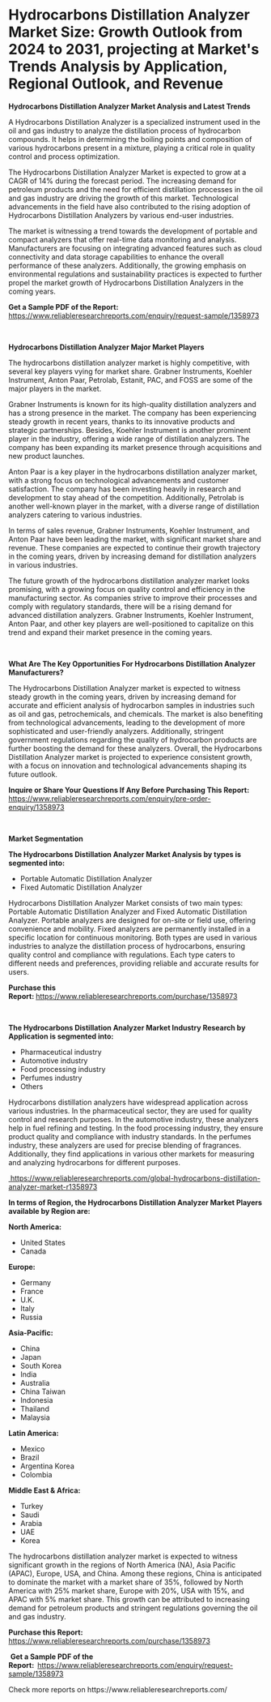 <p><h1>Hydrocarbons Distillation Analyzer Market Size: Growth Outlook from 2024 to 2031, projecting at Market's Trends Analysis by Application, Regional Outlook, and Revenue</h1></p><p><strong>Hydrocarbons Distillation Analyzer Market Analysis and Latest Trends</strong></p>
<p><p>A Hydrocarbons Distillation Analyzer is a specialized instrument used in the oil and gas industry to analyze the distillation process of hydrocarbon compounds. It helps in determining the boiling points and composition of various hydrocarbons present in a mixture, playing a critical role in quality control and process optimization.</p><p>The Hydrocarbons Distillation Analyzer Market is expected to grow at a CAGR of 14% during the forecast period. The increasing demand for petroleum products and the need for efficient distillation processes in the oil and gas industry are driving the growth of this market. Technological advancements in the field have also contributed to the rising adoption of Hydrocarbons Distillation Analyzers by various end-user industries.</p><p>The market is witnessing a trend towards the development of portable and compact analyzers that offer real-time data monitoring and analysis. Manufacturers are focusing on integrating advanced features such as cloud connectivity and data storage capabilities to enhance the overall performance of these analyzers. Additionally, the growing emphasis on environmental regulations and sustainability practices is expected to further propel the market growth of Hydrocarbons Distillation Analyzers in the coming years.</p></p>
<p><strong>Get a Sample PDF of the Report:&nbsp;</strong> <a href="https://www.reliableresearchreports.com/enquiry/request-sample/1358973">https://www.reliableresearchreports.com/enquiry/request-sample/1358973</a></p>
<p>&nbsp;</p>
<p><strong>Hydrocarbons Distillation Analyzer Major Market Players</strong></p>
<p><p>The hydrocarbons distillation analyzer market is highly competitive, with several key players vying for market share. Grabner Instruments, Koehler Instrument, Anton Paar, Petrolab, Estanit, PAC, and FOSS are some of the major players in the market. </p><p>Grabner Instruments is known for its high-quality distillation analyzers and has a strong presence in the market. The company has been experiencing steady growth in recent years, thanks to its innovative products and strategic partnerships. Besides, Koehler Instrument is another prominent player in the industry, offering a wide range of distillation analyzers. The company has been expanding its market presence through acquisitions and new product launches.</p><p>Anton Paar is a key player in the hydrocarbons distillation analyzer market, with a strong focus on technological advancements and customer satisfaction. The company has been investing heavily in research and development to stay ahead of the competition. Additionally, Petrolab is another well-known player in the market, with a diverse range of distillation analyzers catering to various industries.</p><p>In terms of sales revenue, Grabner Instruments, Koehler Instrument, and Anton Paar have been leading the market, with significant market share and revenue. These companies are expected to continue their growth trajectory in the coming years, driven by increasing demand for distillation analyzers in various industries.</p><p>The future growth of the hydrocarbons distillation analyzer market looks promising, with a growing focus on quality control and efficiency in the manufacturing sector. As companies strive to improve their processes and comply with regulatory standards, there will be a rising demand for advanced distillation analyzers. Grabner Instruments, Koehler Instrument, Anton Paar, and other key players are well-positioned to capitalize on this trend and expand their market presence in the coming years.</p></p>
<p>&nbsp;</p>
<p><strong>What Are The Key Opportunities For Hydrocarbons Distillation Analyzer Manufacturers?</strong></p>
<p><p>The Hydrocarbons Distillation Analyzer market is expected to witness steady growth in the coming years, driven by increasing demand for accurate and efficient analysis of hydrocarbon samples in industries such as oil and gas, petrochemicals, and chemicals. The market is also benefiting from technological advancements, leading to the development of more sophisticated and user-friendly analyzers. Additionally, stringent government regulations regarding the quality of hydrocarbon products are further boosting the demand for these analyzers. Overall, the Hydrocarbons Distillation Analyzer market is projected to experience consistent growth, with a focus on innovation and technological advancements shaping its future outlook.</p></p>
<p><strong>Inquire or Share Your Questions If Any Before Purchasing This Report:</strong> <a href="https://www.reliableresearchreports.com/enquiry/pre-order-enquiry/1358973">https://www.reliableresearchreports.com/enquiry/pre-order-enquiry/1358973</a></p>
<p>&nbsp;</p>
<p><strong>Market Segmentation</strong></p>
<p><strong>The Hydrocarbons Distillation Analyzer Market Analysis by types is segmented into:</strong></p>
<p><ul><li>Portable Automatic Distillation Analyzer</li><li>Fixed Automatic Distillation Analyzer</li></ul></p>
<p><p>Hydrocarbons Distillation Analyzer Market consists of two main types: Portable Automatic Distillation Analyzer and Fixed Automatic Distillation Analyzer. Portable analyzers are designed for on-site or field use, offering convenience and mobility. Fixed analyzers are permanently installed in a specific location for continuous monitoring. Both types are used in various industries to analyze the distillation process of hydrocarbons, ensuring quality control and compliance with regulations. Each type caters to different needs and preferences, providing reliable and accurate results for users.</p></p>
<p><strong>Purchase this Report:&nbsp;</strong><a href="https://www.reliableresearchreports.com/purchase/1358973">https://www.reliableresearchreports.com/purchase/1358973</a></p>
<p>&nbsp;</p>
<p><strong>The Hydrocarbons Distillation Analyzer Market Industry Research by Application is segmented into:</strong></p>
<p><ul><li>Pharmaceutical industry</li><li>Automotive industry</li><li>Food processing industry</li><li>Perfumes industry</li><li>Others</li></ul></p>
<p><p>Hydrocarbons distillation analyzers have widespread application across various industries. In the pharmaceutical sector, they are used for quality control and research purposes. In the automotive industry, these analyzers help in fuel refining and testing. In the food processing industry, they ensure product quality and compliance with industry standards. In the perfumes industry, these analyzers are used for precise blending of fragrances. Additionally, they find applications in various other markets for measuring and analyzing hydrocarbons for different purposes.</p></p>
<p><a href="https://www.reliableresearchreports.com/global-hydrocarbons-distillation-analyzer-market-r1358973">&nbsp;https://www.reliableresearchreports.com/global-hydrocarbons-distillation-analyzer-market-r1358973</a></p>
<p><strong>In terms of Region, the Hydrocarbons Distillation Analyzer Market Players available by Region are:</strong></p>
<p>
    <p> <strong> North America: </strong>
        <ul>
            <li>United States</li>
            <li>Canada</li>
        </ul>
        </p> 
    <p> <strong> Europe: </strong>
        <ul>
            <li>Germany</li>
            <li>France</li>
            <li>U.K.</li>
            <li>Italy</li>
            <li>Russia</li>
        </ul>
        </p> 
    <p> <strong> Asia-Pacific: </strong>
        <ul>
            <li>China</li>
            <li>Japan</li>
            <li>South Korea</li>
            <li>India</li>
            <li>Australia</li>
            <li>China Taiwan</li>
            <li>Indonesia</li>
            <li>Thailand</li>
            <li>Malaysia</li>
        </ul>
        </p> 
    <p> <strong> Latin America: </strong>
        <ul>
            <li>Mexico</li>
            <li>Brazil</li>
            <li>Argentina Korea</li>
            <li>Colombia</li>
        </ul>
        </p> 
    <p> <strong> Middle East & Africa: </strong>
        <ul>
            <li>Turkey</li>
            <li>Saudi</li>
            <li>Arabia</li>
            <li>UAE</li>
            <li>Korea</li>
        </ul>
    </p>
    </p>
<p><p>The hydrocarbons distillation analyzer market is expected to witness significant growth in the regions of North America (NA), Asia Pacific (APAC), Europe, USA, and China. Among these regions, China is anticipated to dominate the market with a market share of 35%, followed by North America with 25% market share, Europe with 20%, USA with 15%, and APAC with 5% market share. This growth can be attributed to increasing demand for petroleum products and stringent regulations governing the oil and gas industry.</p></p>
<p><strong>Purchase this Report: </strong><a href="https://www.reliableresearchreports.com/purchase/1358973">https://www.reliableresearchreports.com/purchase/1358973</a></p>
<p>&nbsp;<strong>Get a Sample PDF of the Report:&nbsp;&nbsp;</strong><a href="https://www.reliableresearchreports.com/enquiry/request-sample/1358973">https://www.reliableresearchreports.com/enquiry/request-sample/1358973</a></p>
<p><strong></strong></p>
<p>Check more reports on https://www.reliableresearchreports.com/</p>